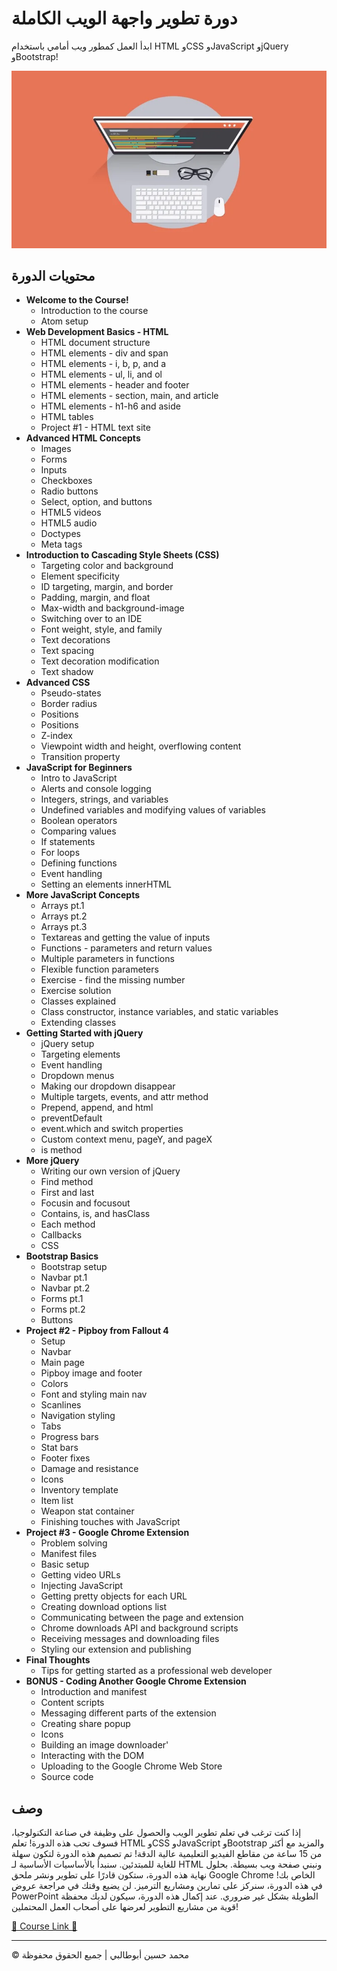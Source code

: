 <!-- ©©©©©©©©©©©©©©©©©©©©©©©© All Rights Are Reserved By Muhammad Husain Abootalebi ©©©©©©©©©©©©©©©©©©©©©©©©©©©©©©©©©© -->

# دورة تطوير واجهة الويب الكاملة

ابدأ العمل كمطور ويب أمامي باستخدام HTML وCSS وJavaScript وjQuery وBootstrap!

![The Complete Front-End Web Development Course](../../assets/Courses/Course%20Covers/4%20-%201%20-%20The%20Complete%20Front-End%20Web%20Development%20Course.webp)

## محتويات الدورة

- **Welcome to the Course!**
  - Introduction to the course
  - Atom setup
- **Web Development Basics - HTML**
  - HTML document structure
  - HTML elements - div and span
  - HTML elements - i, b, p, and a
  - HTML elements - ul, li, and ol
  - HTML elements - header and footer
  - HTML elements - section, main, and article
  - HTML elements - h1-h6 and aside
  - HTML tables
  - Project #1 - HTML text site
- **Advanced HTML Concepts**
  - Images
  - Forms
  - Inputs
  - Checkboxes
  - Radio buttons
  - Select, option, and buttons
  - HTML5 videos
  - HTML5 audio
  - Doctypes
  - Meta tags
- **Introduction to Cascading Style Sheets (CSS)**
  - Targeting color and background
  - Element specificity
  - ID targeting, margin, and border
  - Padding, margin, and float
  - Max-width and background-image
  - Switching over to an IDE
  - Font weight, style, and family
  - Text decorations
  - Text spacing
  - Text decoration modification
  - Text shadow
- **Advanced CSS**
  - Pseudo-states
  - Border radius
  - Positions
  - Positions
  - Z-index
  - Viewpoint width and height, overflowing content
  - Transition property
- **JavaScript for Beginners**
  - Intro to JavaScript
  - Alerts and console logging
  - Integers, strings, and variables
  - Undefined variables and modifying values of variables
  - Boolean operators
  - Comparing values
  - If statements
  - For loops
  - Defining functions
  - Event handling
  - Setting an elements innerHTML
- **More JavaScript Concepts**
  - Arrays pt.1
  - Arrays pt.2
  - Arrays pt.3
  - Textareas and getting the value of inputs
  - Functions - parameters and return values
  - Multiple parameters in functions
  - Flexible function parameters
  - Exercise - find the missing number
  - Exercise solution
  - Classes explained
  - Class constructor, instance variables, and static variables
  - Extending classes
- **Getting Started with jQuery**
  - jQuery setup
  - Targeting elements
  - Event handling
  - Dropdown menus
  - Making our dropdown disappear
  - Multiple targets, events, and attr method
  - Prepend, append, and html
  - preventDefault
  - event.which and switch properties
  - Custom context menu, pageY, and pageX
  - is method
- **More jQuery**
  - Writing our own version of jQuery
  - Find method
  - First and last
  - Focusin and focusout
  - Contains, is, and hasClass
  - Each method
  - Callbacks
  - CSS
- **Bootstrap Basics**
  - Bootstrap setup
  - Navbar pt.1
  - Navbar pt.2
  - Forms pt.1
  - Forms pt.2
  - Buttons
- **Project #2 - Pipboy from Fallout 4**
  - Setup
  - Navbar
  - Main page
  - Pipboy image and footer
  - Colors
  - Font and styling main nav
  - Scanlines
  - Navigation styling
  - Tabs
  - Progress bars
  - Stat bars
  - Footer fixes
  - Damage and resistance
  - Icons
  - Inventory template
  - Item list
  - Weapon stat container
  - Finishing touches with JavaScript
- **Project #3 - Google Chrome Extension**
  - Problem solving
  - Manifest files
  - Basic setup
  - Getting video URLs
  - Injecting JavaScript
  - Getting pretty objects for each URL
  - Creating download options list
  - Communicating between the page and extension
  - Chrome downloads API and background scripts
  - Receiving messages and downloading files
  - Styling our extension and publishing
- **Final Thoughts**
  - Tips for getting started as a professional web developer
- **BONUS - Coding Another Google Chrome Extension**
  - Introduction and manifest
  - Content scripts
  - Messaging different parts of the extension
  - Creating share popup
  - Icons
  - Building an image downloader'
  - Interacting with the DOM
  - Uploading to the Google Chrome Web Store
  - Source code

## وصف

إذا كنت ترغب في تعلم تطوير الويب والحصول على وظيفة في صناعة التكنولوجيا، فسوف تحب هذه الدورة! تعلم HTML وCSS وJavaScript وBootstrap والمزيد مع أكثر من 15 ساعة من مقاطع الفيديو التعليمية عالية الدقة! تم تصميم هذه الدورة لتكون سهلة للغاية للمبتدئين. سنبدأ بالأساسيات الأساسية لـ HTML ونبني صفحة ويب بسيطة. بحلول نهاية هذه الدورة، ستكون قادرًا على تطوير ونشر ملحق Google Chrome الخاص بك! في هذه الدورة، سنركز على تمارين ومشاريع الترميز. لن يضيع وقتك في مراجعة عروض PowerPoint الطويلة بشكل غير ضروري. عند إكمال هذه الدورة، سيكون لديك محفظة قوية من مشاريع التطوير لعرضها على أصحاب العمل المحتملين!

[🔗 Course Link 🔗](https://www.udemy.com/course/front-end-web-development/?srsltid=AfmBOoq45FP4R8722cuLm4u6zYjn0paY7mzyUWzJm1HSObkZfv8CIBbW&couponCode=ST3MT200225A#instructor-2)

---

© محمد حسين أبوطالبي | جميع الحقوق محفوظة

<!-- ©©©©©©©©©©©©©©©©©©©©©©©© All Rights Are Reserved By Muhammad Husain Abootalebi ©©©©©©©©©©©©©©©©©©©©©©©©©©©©©©©©©© -->
